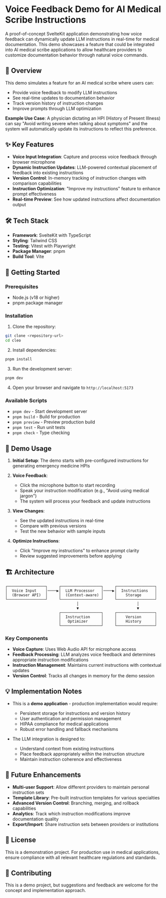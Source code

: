# Voice Feedback Demo for AI Medical Scribe Instructions

A proof-of-concept SvelteKit application demonstrating how voice feedback can dynamically update LLM instructions in real-time for medical documentation. This demo showcases a feature that could be integrated into AI medical scribe applications to allow healthcare providers to customize documentation behavior through natural voice commands.

## 🎯 Overview

This demo simulates a feature for an AI medical scribe where users can:
- Provide voice feedback to modify LLM instructions
- See real-time updates to documentation behavior
- Track version history of instruction changes
- Improve prompts through LLM optimization

**Example Use Case**: A physician dictating an HPI (History of Present Illness) can say "Avoid writing severe when talking about symptoms" and the system will automatically update its instructions to reflect this preference.

## ✨ Key Features

- **Voice Input Integration**: Capture and process voice feedback through browser microphone
- **Dynamic Instruction Updates**: LLM-powered contextual placement of feedback into existing instructions
- **Version Control**: In-memory tracking of instruction changes with comparison capabilities
- **Instruction Optimization**: "Improve my instructions" feature to enhance prompt effectiveness
- **Real-time Preview**: See how updated instructions affect documentation output

## 🛠️ Tech Stack

- **Framework**: SvelteKit with TypeScript
- **Styling**: Tailwind CSS
- **Testing**: Vitest with Playwright
- **Package Manager**: pnpm
- **Build Tool**: Vite

## 🚀 Getting Started

### Prerequisites

- Node.js (v18 or higher)
- pnpm package manager

### Installation

1. Clone the repository:
```bash
git clone <repository-url>
cd cleo
```

2. Install dependencies:
```bash
pnpm install
```

3. Run the development server:
```bash
pnpm dev
```

4. Open your browser and navigate to `http://localhost:5173`

### Available Scripts

- `pnpm dev` - Start development server
- `pnpm build` - Build for production
- `pnpm preview` - Preview production build
- `pnpm test` - Run unit tests
- `pnpm check` - Type checking

## 📱 Demo Usage

1. **Initial Setup**: The demo starts with pre-configured instructions for generating emergency medicine HPIs

2. **Voice Feedback**:
   - Click the microphone button to start recording
   - Speak your instruction modification (e.g., "Avoid using medical jargon")
   - The system will process your feedback and update instructions

3. **View Changes**:
   - See the updated instructions in real-time
   - Compare with previous versions
   - Test the new behavior with sample inputs

4. **Optimize Instructions**:
   - Click "Improve my instructions" to enhance prompt clarity
   - Review suggested improvements before applying

## 🏗️ Architecture

```
┌─────────────────┐     ┌──────────────────┐     ┌─────────────────┐
│  Voice Input    │────▶│  LLM Processor   │────▶│  Instructions   │
│  (Browser API)  │     │  (Context-aware) │     │    Storage      │
└─────────────────┘     └──────────────────┘     └─────────────────┘
                                │                          │
                                ▼                          ▼
                        ┌──────────────────┐     ┌─────────────────┐
                        │  Instruction     │     │    Version      │
                        │   Optimizer      │     │    History      │
                        └──────────────────┘     └─────────────────┘
```

### Key Components

- **Voice Capture**: Uses Web Audio API for microphone access
- **Feedback Processing**: LLM analyzes voice feedback and determines appropriate instruction modifications
- **Instruction Management**: Maintains current instructions with contextual updates
- **Version Control**: Tracks all changes in memory for the demo session

## 💡 Implementation Notes

- This is a **demo application** - production implementation would require:
  - Persistent storage for instructions and version history
  - User authentication and permission management
  - HIPAA compliance for medical applications
  - Robust error handling and fallback mechanisms

- The LLM integration is designed to:
  - Understand context from existing instructions
  - Place feedback appropriately within the instruction structure
  - Maintain instruction coherence and effectiveness

## 🔮 Future Enhancements

- **Multi-user Support**: Allow different providers to maintain personal instruction sets
- **Template Library**: Pre-built instruction templates for various specialties
- **Advanced Version Control**: Branching, merging, and rollback capabilities
- **Analytics**: Track which instruction modifications improve documentation quality
- **Export/Import**: Share instruction sets between providers or institutions

## 📝 License

This is a demonstration project. For production use in medical applications, ensure compliance with all relevant healthcare regulations and standards.

## 🤝 Contributing

This is a demo project, but suggestions and feedback are welcome for the concept and implementation approach.